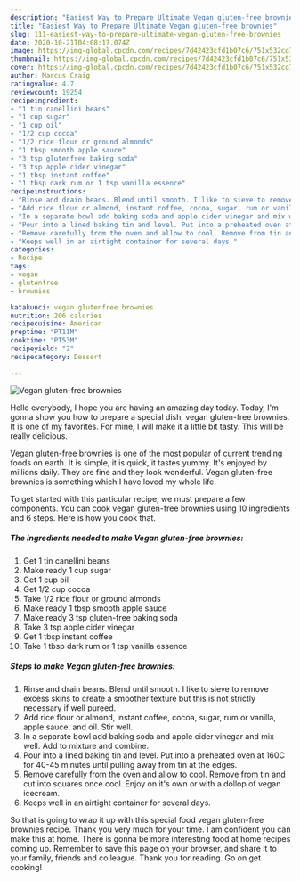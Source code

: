 ```yaml
---
description: "Easiest Way to Prepare Ultimate Vegan gluten-free brownies"
title: "Easiest Way to Prepare Ultimate Vegan gluten-free brownies"
slug: 111-easiest-way-to-prepare-ultimate-vegan-gluten-free-brownies
date: 2020-10-21T04:08:17.074Z
image: https://img-global.cpcdn.com/recipes/7d42423cfd1b07c6/751x532cq70/vegan-gluten-free-brownies-recipe-main-photo.jpg
thumbnail: https://img-global.cpcdn.com/recipes/7d42423cfd1b07c6/751x532cq70/vegan-gluten-free-brownies-recipe-main-photo.jpg
cover: https://img-global.cpcdn.com/recipes/7d42423cfd1b07c6/751x532cq70/vegan-gluten-free-brownies-recipe-main-photo.jpg
author: Marcus Craig
ratingvalue: 4.7
reviewcount: 19254
recipeingredient:
- "1 tin canellini beans"
- "1 cup sugar"
- "1 cup oil"
- "1/2 cup cocoa"
- "1/2 rice flour or ground almonds"
- "1 tbsp smooth apple sauce"
- "3 tsp glutenfree baking soda"
- "3 tsp apple cider vinegar"
- "1 tbsp instant coffee"
- "1 tbsp dark rum or 1 tsp vanilla essence"
recipeinstructions:
- "Rinse and drain beans. Blend until smooth. I like to sieve to remove excess skins to create a smoother texture but this is not strictly necessary if well pureed."
- "Add rice flour or almond, instant coffee, cocoa, sugar, rum or vanilla, apple sauce, and oil. Stir well."
- "In a separate bowl add baking soda and apple cider vinegar and mix well. Add to mixture and combine."
- "Pour into a lined baking tin and level. Put into a preheated oven at 160C for 40-45 minutes until pulling away from tin at the edges."
- "Remove carefully from the oven and allow to cool. Remove from tin and cut into squares once cool. Enjoy on it&#39;s own or with a dollop of vegan icecream."
- "Keeps well in an airtight container for several days."
categories:
- Recipe
tags:
- vegan
- glutenfree
- brownies

katakunci: vegan glutenfree brownies 
nutrition: 206 calories
recipecuisine: American
preptime: "PT11M"
cooktime: "PT53M"
recipeyield: "2"
recipecategory: Dessert

---
```



![Vegan gluten-free brownies](https://img-global.cpcdn.com/recipes/7d42423cfd1b07c6/751x532cq70/vegan-gluten-free-brownies-recipe-main-photo.jpg)

Hello everybody, I hope you are having an amazing day today. Today, I'm gonna show you how to prepare a special dish, vegan gluten-free brownies. It is one of my favorites. For mine, I will make it a little bit tasty. This will be really delicious.

Vegan gluten-free brownies is one of the most popular of current trending foods on earth. It is simple, it is quick, it tastes yummy. It's enjoyed by millions daily. They are fine and they look wonderful. Vegan gluten-free brownies is something which I have loved my whole life.




To get started with this particular recipe, we must prepare a few components. You can cook vegan gluten-free brownies using 10 ingredients and 6 steps. Here is how you cook that.

<!--inarticleads1-->

##### The ingredients needed to make Vegan gluten-free brownies:

1. Get 1 tin canellini beans
1. Make ready 1 cup sugar
1. Get 1 cup oil
1. Get 1/2 cup cocoa
1. Take 1/2 rice flour or ground almonds
1. Make ready 1 tbsp smooth apple sauce
1. Make ready 3 tsp gluten-free baking soda
1. Take 3 tsp apple cider vinegar
1. Get 1 tbsp instant coffee
1. Take 1 tbsp dark rum or 1 tsp vanilla essence




<!--inarticleads2-->

##### Steps to make Vegan gluten-free brownies:

1. Rinse and drain beans. Blend until smooth. I like to sieve to remove excess skins to create a smoother texture but this is not strictly necessary if well pureed.
1. Add rice flour or almond, instant coffee, cocoa, sugar, rum or vanilla, apple sauce, and oil. Stir well.
1. In a separate bowl add baking soda and apple cider vinegar and mix well. Add to mixture and combine.
1. Pour into a lined baking tin and level. Put into a preheated oven at 160C for 40-45 minutes until pulling away from tin at the edges.
1. Remove carefully from the oven and allow to cool. Remove from tin and cut into squares once cool. Enjoy on it&#39;s own or with a dollop of vegan icecream.
1. Keeps well in an airtight container for several days.




So that is going to wrap it up with this special food vegan gluten-free brownies recipe. Thank you very much for your time. I am confident you can make this at home. There is gonna be more interesting food at home recipes coming up. Remember to save this page on your browser, and share it to your family, friends and colleague. Thank you for reading. Go on get cooking!
